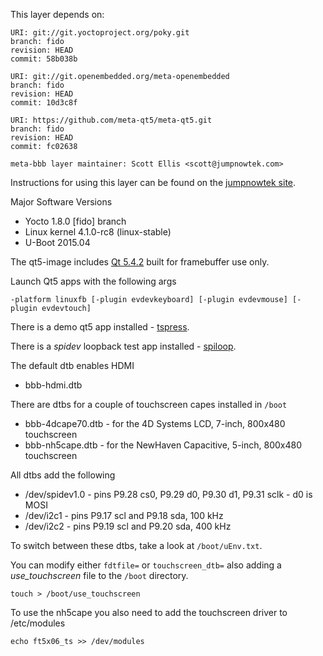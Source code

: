 This layer depends on:

    URI: git://git.yoctoproject.org/poky.git
    branch: fido 
    revision: HEAD
    commit: 58b038b 

    URI: git://git.openembedded.org/meta-openembedded
    branch: fido 
    revision: HEAD
    commit: 10d3c8f 

    URI: https://github.com/meta-qt5/meta-qt5.git
    branch: fido
    revision: HEAD
    commit: fc02638 

    meta-bbb layer maintainer: Scott Ellis <scott@jumpnowtek.com>


Instructions for using this layer can be found on the [jumpnowtek site][jumpnowtek-bbb].

Major Software Versions

* Yocto 1.8.0 [fido] branch
* Linux kernel 4.1.0-rc8 (linux-stable)
* U-Boot 2015.04

The qt5-image includes [Qt 5.4.2][qt] built for framebuffer use only.

Launch Qt5 apps with the following args 

    -platform linuxfb [-plugin evdevkeyboard] [-plugin evdevmouse] [-plugin evdevtouch]

There is a demo qt5 app installed - [tspress][tspress].

There is a *spidev* loopback test app installed - [spiloop][spiloop].

The default dtb enables HDMI

* bbb-hdmi.dtb

There are dtbs for a couple of touchscreen capes installed in `/boot`

* bbb-4dcape70.dtb - for the 4D Systems LCD, 7-inch, 800x480 touchscreen 
* bbb-nh5cape.dtb - for the NewHaven Capacitive, 5-inch, 800x480 touchscreen 

All dtbs add the following

* /dev/spidev1.0 - pins P9.28 cs0, P9.29 d0, P9.30 d1, P9.31 sclk - d0 is MOSI
* /dev/i2c1 - pins P9.17 scl and P9.18 sda, 100 kHz
* /dev/i2c2 - pins P9.19 scl and P9.20 sda, 400 kHz


To switch between these dtbs, take a look at `/boot/uEnv.txt`.

You can modify either `fdtfile=` or `touchscreen_dtb=` also adding a *use_touchscreen*
file to the `/boot` directory.

    touch > /boot/use_touchscreen


To use the nh5cape you also need to add the touchscreen driver to /etc/modules

    echo ft5x06_ts >> /dev/modules


[jumpnowtek-bbb]: http://www.jumpnowtek.com/yocto/BeagleBone-Systems-with-Yocto.html
[qt]: http://www.qt.io/
[tspress]: https://github.com/scottellis/tspress
[spiloop]: https://github.com/scottellis/spiloop

